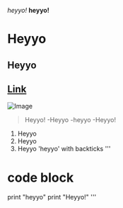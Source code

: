 *heyyo!*
**heyyo!**
# Heyyo
## Heyyo
[Link](https://www.linkedin.com/in/pulkitgoyall/)
---
![Image](https://www.google.com/url?sa=i&url=https%3A%2F%2Fheyyo.neocities.org%2F&psig=AOvVaw0NU3D9Fr12G7bglbzEem9B&ust=1664424126381000&source=images&cd=vfe&ved=0CAkQjRxqFwoTCIjFlZnNtvoCFQAAAAAdAAAAABAD)
>Heyyo!
-Heyyo
-heyyo
-Heyyo!
1. Heyyo
2. Heyyo
3. Heyyo
'heyyo' with backticks
'''
# code block
print "heyyo"
print "Heyyo!"
'''
